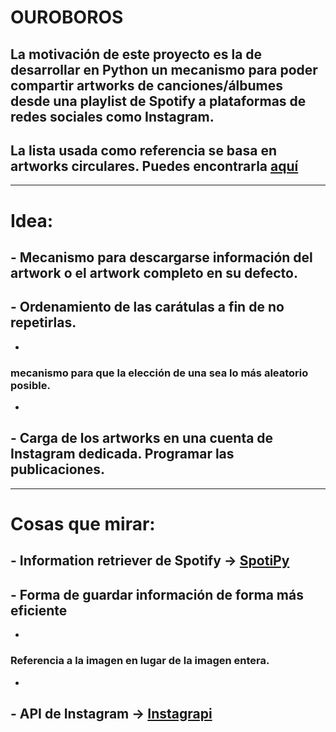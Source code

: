 # OUROBOROS
## La motivación de este proyecto es la de desarrollar en Python un mecanismo para poder compartir artworks de canciones/álbumes desde una playlist de Spotify a  plataformas de redes sociales como Instagram. 
## La lista usada como referencia se basa en artworks circulares. Puedes encontrarla [aquí](https://open.spotify.com/playlist/1GnHzsN3m9H0YPj6ofxVZk?si=f5c2f66e73dc4152)
***
# Idea:
## - Mecanismo para descargarse información del artwork o el artwork completo en su defecto.
## - Ordenamiento de las carátulas a fin de no repetirlas.
   -
### mecanismo para que la elección de una sea lo más aleatorio posible.
   -
## - Carga de los artworks en una cuenta de Instagram dedicada. Programar las publicaciones.

***

# Cosas que mirar:
## - Information retriever de Spotify -> [SpotiPy](https://spotipy.readthedocs.io/en/2.22.1/)
## - Forma de guardar información de forma más eficiente
   -
### Referencia a la imagen en lugar de la imagen entera.
   -
## - API de Instagram -> [Instagrapi](https://adw0rd.github.io/instagrapi/)

